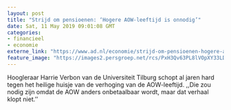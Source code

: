 ```yaml
---
layout: post
title: "Strijd om pensioenen: ‘Hogere AOW-leeftijd is onnodig’"
date: Sat, 11 May 2019 09:01:08 GMT
categories: 
- financieel 
- economie 
externe_link: "https://www.ad.nl/economie/strijd-om-pensioenen-hogere-aow-leeftijd-is-onnodig~a608d076/"
feature_image: "https://images2.persgroep.net/rcs/PxH3Qv63PL8lVOpXY33LDBuMOCU/diocontent/132442208/_fitwidth/400/?appId=21791a8992982cd8da851550a453bd7f&quality=0.7"
---
```


Hoogleraar Harrie Verbon van de Universiteit Tilburg schopt al jaren hard tegen het heilige huisje van de verhoging van de AOW-leeftijd. ,,Die zou nodig zijn omdat de AOW anders onbetaalbaar wordt, maar dat verhaal klopt niet.’’

